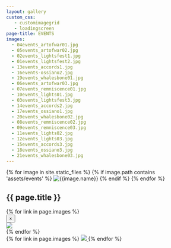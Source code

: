 ```yaml
---
layout: gallery
custom_css:
   - customimagegrid
   - loadingscreen
page-title: EVENTS
images:
  - 04events_artofwar01.jpg
  - 05events_artofwar02.jpg
  - 02events_lightsfest1.jpg
  - 01events_lightsfest2.jpg
  - 13events_accords1.jpg
  - 16events-ossiano2.jpg
  - 19events_whalesbone01.jpg
  - 06events_artofwar03.jpg
  - 07events_remniscence01.jpg
  - 10events_lights01.jpg
  - 03events_lightsfest3.jpg
  - 14events_accords2.jpg
  - 17events_ossiano1.jpg
  - 20events_whalesbone02.jpg
  - 08events_remniscence02.jpg
  - 09events_remniscence03.jpg
  - 11events_lights02.jpg
  - 12events_lights03.jpg
  - 15events_accords3.jpg
  - 18events_ossiano3.jpg
  - 21events_whalesbone03.jpg
---
```

<section class="mobile-photos">
{% for image in site.static_files %}
	{% if image.path contains 'assets/events' %}
		<img src="{{image.path}}" alt="{{image.name}}" id="index{{forloop.index}}" class="mobile-photos mobile-noclick"/>
	{% endif %}
{% endfor %}
</section>
<section id="modal">
	<h1> {{ page.title }} </h1>
	{% for link in page.images %}
	    <div class="modal fade" tabindex="-1" role="dialog" id="index{{forloop.index}}">
		  <div class="modal-dialog modal-lg">
		    <div class="modal-content">
			    <div class="modal-header">
			        <button type="button" class="close" data-dismiss="modal" aria-label="Close"><span aria-hidden="true">&times;</span></button>
			    </div>
				<img src="/assets/events/{{ page.permalink }}{{ link }}" id="{{image.path}}"/>
			</div><!-- /.modal-content -->
		  </div><!-- /.modal-dialog -->
		</div><!-- /.modal -->
	{% endfor %}
</section>
<section id="photos" class ="photos">
{% for link in page.images %}
    <a href="#index{{forloop.index}}" data-toggle="modal" data-target="#index{{forloop.index}}" class="mobile-noclick">
		<img src="/assets/events/{{ page.permalink }}{{ link }}" id="index{{forloop.index}}"/>
	</a>
	{% endfor %}
</section>
